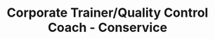---
title: Corporate Trainer/Quality Control Coach - Conservice
excerpt: I worked as a trainer for the billing department, specializing in training program development and helping struggling employees meet department standards of timeliness and accuracy.
priority: 0.71
categories: experiences
background-image: ConserviceLogo.jpg
tags:
    - Google Apps Script/Google Sheets
    - PowerPoint
    - Photoshop
#date/lastmod are optional
#date: 2020-12-10 21:56:50 -0700
#lastmod: 2020-12-10 21:56:50 -0700
---